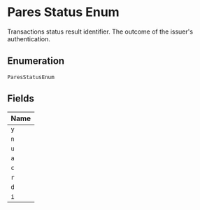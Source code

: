 
# Pares Status Enum

Transactions status result identifier. The outcome of the issuer's authentication.

## Enumeration

`ParesStatusEnum`

## Fields

| Name |
|  --- |
| `y` |
| `n` |
| `u` |
| `a` |
| `c` |
| `r` |
| `d` |
| `i` |

